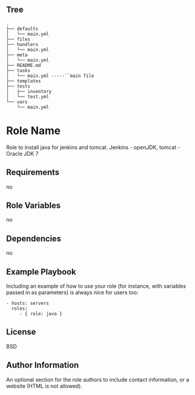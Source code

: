 Tree
----
```
.
├── defaults
│   └── main.yml 
├── files
├── handlers
│   └── main.yml
├── meta
│   └── main.yml
├── README.md
├── tasks
│   └── main.yml -----``main file
├── templates
├── tests
│   ├── inventory
│   └── test.yml
└── vars
    └── main.yml
```


Role Name
=========

Role to install java for jenkins and tomcat. Jenkins - openJDK, tomcat - Oracle JDK 7

Requirements
------------

no

Role Variables
--------------

no

Dependencies
------------

no

Example Playbook
----------------

Including an example of how to use your role (for instance, with variables passed in as parameters) is always nice for users too:

    - hosts: servers
      roles:
         - { role: java }

License
-------

BSD

Author Information
------------------

An optional section for the role authors to include contact information, or a website (HTML is not allowed).

